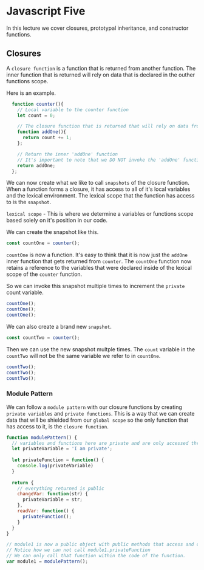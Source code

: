 # Javascript Five

In this lecture we cover closures, prototypal inheritance, and constructor functions.

## Closures

A `closure function` is a function that is returned from another function. The inner function that is returned will rely on data that is declared in the outher functions scope.

Here is an example.

```js
  function counter(){
    // Local variable to the counter function
    let count = 0;

    // The closure function that is returned that will rely on data from the counter functions scope
    function addOne(){
      return count += 1;
    };

    // Return the inner 'addOne' function
    // It's important to note that we DO NOT invoke the 'addOne' function because we want to return the function itself
    return addOne;
  };
```

We can now create what we like to call `snapshots` of the closure function. When a function forms a closure, it has access to all of it's local variables and the lexical environment. The lexical scope that the function has access to is the `snapshot`.

`lexical scope` - This is where we determine a variables or functions scope based solely on it's position in our code.

We can create the snapshot like this.

```js
const countOne = counter();
```

`countOne` is now a function. It's easy to think that it is now just the `addOne` inner function that gets returned from `counter`.  The `countOne` function now retains a reference to the variables that were declared inside of the lexical scope of the `counter` function.

So we can invoke this snapshot multiple times to increment the `private` count variable.

```js
countOne();
countOne();
countOne();
```

We can also create a brand new `snapshot`.

```js
const countTwo = counter();
```

Then we can use the new snapshot multple times. The `count` variable in the `countTwo` will not be the same variable we refer to in `countOne`.

```js
countTwo();
countTwo();
countTwo();
```

### Module Pattern

We can follow a `module pattern` with our closure functions by creating `private variables` and `private functions`. This is a way that we can create data that will be shielded from our `global scope` so the only function that has access to it, is the `closure function`.

```js
function modulePattern() {
  // variables and functions here are private and are only accessed through the public functions in the returned object
  let privateVariable = 'I am private';
  
  let privateFunction = function() {
    console.log(privateVariable)
  }
  
  return {
    // everything returned is public
    changeVar: function(str) {
      privateVariable = str;
    },
    readVar: function() {
      privateFunction();
    }
  }
}

// module1 is now a public object with public methods that access and change private variables.
// Notice how we can not call module1.privateFunction
// We can only call that function within the code of the function.
var module1 = modulePattern();
```

